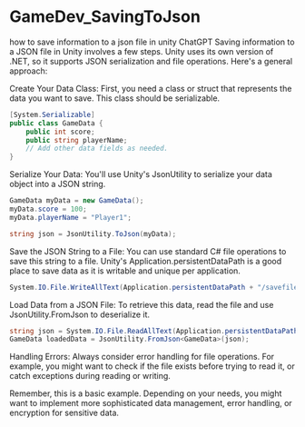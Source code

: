 # GameDev_SavingToJson
 

how to save information to a json file in unity
ChatGPT
Saving information to a JSON file in Unity involves a few steps. Unity uses its own version of .NET, so it supports JSON serialization and file operations. Here's a general approach:

Create Your Data Class: First, you need a class or struct that represents the data you want to save. This class should be serializable.

```csharp
[System.Serializable]
public class GameData {
    public int score;
    public string playerName;
    // Add other data fields as needed.
}
```

Serialize Your Data: You'll use Unity's JsonUtility to serialize your data object into a JSON string.

```csharp
GameData myData = new GameData();
myData.score = 100;
myData.playerName = "Player1";

string json = JsonUtility.ToJson(myData);
```


Save the JSON String to a File: You can use standard C# file operations to save this string to a file. Unity's Application.persistentDataPath is a good place to save data as it is writable and unique per application.

```csharp
System.IO.File.WriteAllText(Application.persistentDataPath + "/savefile.json", json);
```


Load Data from a JSON File: To retrieve this data, read the file and use JsonUtility.FromJson to deserialize it.

```csharp
string json = System.IO.File.ReadAllText(Application.persistentDataPath + "/savefile.json");
GameData loadedData = JsonUtility.FromJson<GameData>(json);
```


Handling Errors: Always consider error handling for file operations. For example, you might want to check if the file exists before trying to read it, or catch exceptions during reading or writing.

Remember, this is a basic example. Depending on your needs, you might want to implement more sophisticated data management, error handling, or encryption for sensitive data.
